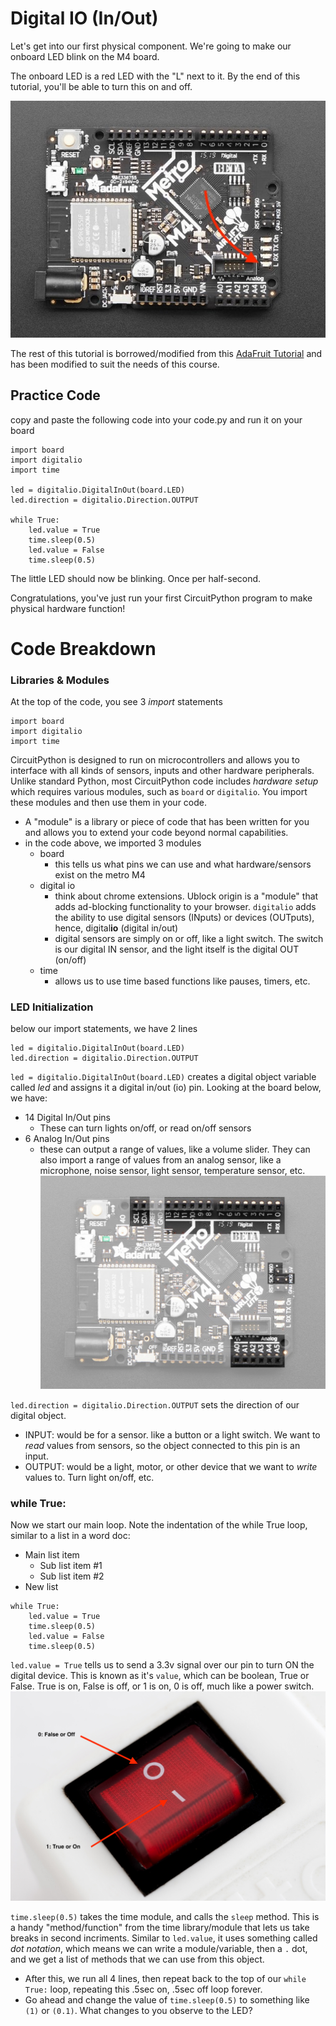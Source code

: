 # Digital IO (In/Out)
Let's get into our first physical component. We're going to make our onboard LED blink on the M4 board. 

The onboard LED is a red LED with the "L" next to it. By the end of this tutorial, you'll be able to turn this on and off. 

![metro](metro.jpeg)

The rest of this tutorial is borrowed/modified from this [AdaFruit Tutorial](https://learn.adafruit.com/welcome-to-circuitpython/creating-and-editing-code) and has been modified to suit the needs of this course. 

## Practice Code
copy and paste the following code into your code.py and run it on your board
```
import board
import digitalio
import time

led = digitalio.DigitalInOut(board.LED)
led.direction = digitalio.Direction.OUTPUT

while True:
    led.value = True
    time.sleep(0.5)
    led.value = False
    time.sleep(0.5)
```

The little LED should now be blinking. Once per half-second.

Congratulations, you've just run your first CircuitPython program to make physical hardware function!

# Code Breakdown

### Libraries & Modules
At the top of the code, you see 3 *import* statements
```
import board
import digitalio
import time
```

CircuitPython is designed to run on microcontrollers and allows you to interface with all kinds of sensors, inputs and other hardware peripherals. Unlike standard Python, most CircuitPython code includes *hardware setup* which requires various modules, such as `board` or `digitalio`. You import these modules and then use them in your code. 
* A "module" is a library or piece of code that has been written for you and allows you to extend your code beyond normal capabilities. 
* in the code above, we imported 3 modules
    - board 
        - this tells us what pins we can use and what hardware/sensors exist on the metro M4
    - digital io   
        * think about chrome extensions. Ublock origin is a "module" that adds ad-blocking functionality to your browser. `digitalio` adds the ability to use digital sensors (INputs) or devices (OUTputs), hence, digital**io** (digital in/out)
        * digital sensors are simply on or off, like a light switch. The switch is our digital IN sensor, and the light itself is the digital OUT (on/off)
    - time
        - allows us to use time based functions like pauses, timers, etc. 

### LED Initialization
below our import statements, we have 2 lines
```
led = digitalio.DigitalInOut(board.LED)
led.direction = digitalio.Direction.OUTPUT
```

`led = digitalio.DigitalInOut(board.LED)` creates a digital object variable called *led* and assigns it a digital in/out (io) pin. Looking at the board below, we have:
* 14 Digital In/Out pins
    - These can turn lights on/off, or read on/off sensors
* 6 Analog In/Out pins 
    - these can output a range of values, like a volume slider. They can also import a range of values from an analog sensor, like a microphone, noise sensor, light sensor, temperature sensor, etc.
![logic](logic.jpeg)

`led.direction = digitalio.Direction.OUTPUT` sets the direction of our digital object.
- INPUT: would be for a sensor. like a button or a light switch. We want to *read* values from sensors, so the object connected to this pin is an input. 
- OUTPUT: would be a light, motor, or other device that we want to *write* values to. Turn light on/off, etc. 

### while True:
Now we start our main loop. Note the indentation of the while True loop, similar to a list in a word doc:
* Main list item
    * Sub list item #1
    * Sub list item #2
* New list
```
while True:
    led.value = True
    time.sleep(0.5)
    led.value = False
    time.sleep(0.5)
```

`led.value = True` tells us to send a 3.3v signal over our pin to turn ON the digital device. This is known as it's `value`, which can be boolean, True or False. True is on, False is off, or 1 is on, 0 is off, much like a power switch. 
![switch](switch.jpeg)

`time.sleep(0.5)` takes the time module, and calls the `sleep` method. This is a handy "method/function" from the time library/module that lets us take breaks in second incriments. Similar to `led.value`, it uses something called *dot notation*, which means we can write a module/variable, then a `.` dot, and we get a list of methods that we can use from this object. 

* After this, we run all 4 lines, then repeat back to the top of our `while True:` loop, repeating this .5sec on, .5sec off loop forever. 
* Go ahead and change the value of `time.sleep(0.5)` to something like `(1)` or `(0.1)`. What changes to you observe to the LED? 
